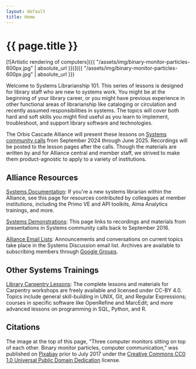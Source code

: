 ```yaml
---
layout: default
title: Home
---
```


# {{ page.title }}

[![Artistic rendering of computers]({{ "/assets/img/binary-monitor-particles-600px.jpg" | absolute_url }})]({{ "/assets/img/binary-monitor-particles-600px.jpg" | absolute_url }})

Welcome to Systems Librarianship 101. This series of lessons is designed for library staff who are new to systems work. You might be at the beginning of your library career, or you might have previous experience in other functional areas of librarianship like cataloging or circulation and recently assumed responsibilities in systems. The topics will cover both hard and soft skills you might find useful as you learn to implement, troubleshoot, and support library software and technologies.

The Orbis Cascade Alliance will present these lessons on [Systems community calls](https://www.orbiscascade.org/programs/systems/calls/) from September 2024 through June 2025. Recordings will be posted to the lesson pages after the calls. Though the materials are written by and for Alliance central and member staff, we strived to make them product-agnostic to apply to a variety of institutions.

## Alliance Resources

[Systems Documentation](https://www.orbiscascade.org/programs/systems/documentation/): If you're a new systems librarian within the Alliance, see this page for resources contributed by colleagues at member institutions, including the Primo VE and API toolkits, Alma Analytics trainings, and more.

[Systems Demonstrations](https://www.orbiscascade.org/programs/systems/calls/demos/): This page links to recordings and materials from presentations in Systems community calls back to September 2016.

[Alliance Email Lists](https://www.orbiscascade.org/about/contact/email-lists/): Announcements and conversations on current topics take place in the Systems Discussion email list. Archives are available to subscribing members through [Google Groups](https://groups.google.com/a/orbiscascade.org/g/sys-discussion).

## Other Systems Trainings

[Library Carpentry Lessons](https://librarycarpentry.org/lessons/): The complete lessons and materials for Carpentry workshops are freely available and licensed under CC-BY 4.0. Topics include general skill-building in UNIX, Git, and Regular Expressions; courses in specific software like OpenRefine and MarcEdit; and more advanced lessons on programming in SQL, Python, and R.

## Citations
The image at the top of this page, "Three computer monitors sitting on top of each other. Binary monitor particles, computer communication," was published on [Pixabay](https://pixabay.com/) prior to July 2017 under the [Creative Commons CC0 1.0 Universal Public Domain Dedication](https://web.archive.org/web/20161229043156/https://pixabay.com/en/service/terms/) license.

